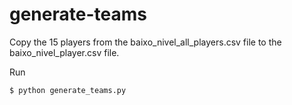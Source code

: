 # generate-teams

Copy the 15 players from the baixo_nivel_all_players.csv file to the baixo_nivel_player.csv file.

Run
```python
$ python generate_teams.py
```